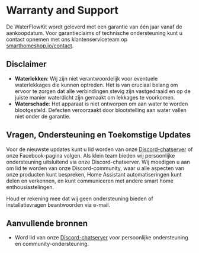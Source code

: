 # Warranty and Support
De WaterFlowKit wordt geleverd met een garantie van één jaar vanaf de aankoopdatum. Voor garantieclaims of technische ondersteuning kunt u contact opnemen met ons klantenserviceteam op [smarthomeshop.io/contact](https://smarthomeshop.io/contact).

## Disclaimer
- **Waterlekken**: Wij zijn niet verantwoordelijk voor eventuele waterlekkages die kunnen optreden. Het is van cruciaal belang om ervoor te zorgen dat alle verbindingen stevig zijn vastgedraaid en op de juiste manier waterdicht zijn gemaakt om lekkages te voorkomen.
- **Waterschade**: Het apparaat is niet ontworpen om aan water te worden blootgesteld. Defecten veroorzaakt door blootstelling aan water vallen niet onder de garantie.

## Vragen, Ondersteuning en Toekomstige Updates

Voor de nieuwste updates kunt u lid worden van onze [Discord-chatserver](https://smarthomeshop.io/discord) of onze Facebook-pagina volgen. Als klein team bieden wij persoonlijke ondersteuning uitsluitend via onze Discord-chatserver. Wij moedigen u aan om lid te worden van onze Discord-community, waar u alle aspecten van onze producten kunt bespreken, Home Assistant automatiseringen kunt delen en verkennen, en kunt communiceren met andere smart home enthousiastelingen.

Houd er rekening mee dat wij geen ondersteuning bieden of installatievragen beantwoorden via e-mail.

## Aanvullende bronnen

- Word lid van onze [Discord-chatserver](https://smarthomeshop.io/discord) voor persoonlijke ondersteuning en community-ondersteuning.
